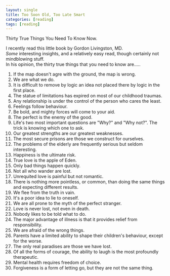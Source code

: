 ```yaml
---
layout: single
title: Too Soon Old, Too Late Smart
categories: [reading]
tags: [reading]
---
```


Thirty True Things You Need To Know Now.

I recently read this little book by Gordon Livingston, MD.  
_Some_ interesting insights, and a relatively easy read, though certainly not mindblowing stuff.  
In his opinion, the thirty true things that you need to know are.....

1. If the map doesn't agre with the ground, the map is wrong.
2. We are what we do.
3. It is difficult to remove by logic an idea not placed there by logic in the
first place.
4. The statue of limitations has expired on most of our childhood traumas.
5. Any relationship is under the control of the person who cares the least.
6. Feelings follow behaviour.
7. Be bold, and mighty forces will come to your aid.
8. The perfect is the enemy of the good.
9. Life's two most important questions are "Why?" and "Why not?". The trick is
knowing which one to ask.
10. Our greatest strengths are our greatest weaknesses.
11. The most secure prisons are those we construct for ourselves.
12. The problems of the elderly are frequently serious but seldom interesting.
13. Happiness is the ultimate risk.
14. True love is the apple of Eden.
15. Only bad things happen quickly.
16. Not all who wander are lost.
17. Unrequited love is painful but not romantic.
18. There is nothing more pointless, or common, than doing the same things and
expecting different results.
19. We flee from the truth in vain.
20. It's a poor idea to lie to oneself.
21. We are all prone to the myth of the perfect stranger.
22. Love is never lost, not even in death.
23. Nobody likes to be told what to do.
24. The major advantage of illness is that it provides relief from
responsibility.
25. We are afraid of the wrong things.
26. Parents have a limited  ability to shape their children's behaviour, except
for the worse.
27. The only real paradises are those we have lost.
28. Of all the forms of courage, the ability to laugh is the most profoundly
therapeutic.
29. Mental health requires freedom of choice.
30. Forgiveness is a form of letting go, but they are not the same thing.

